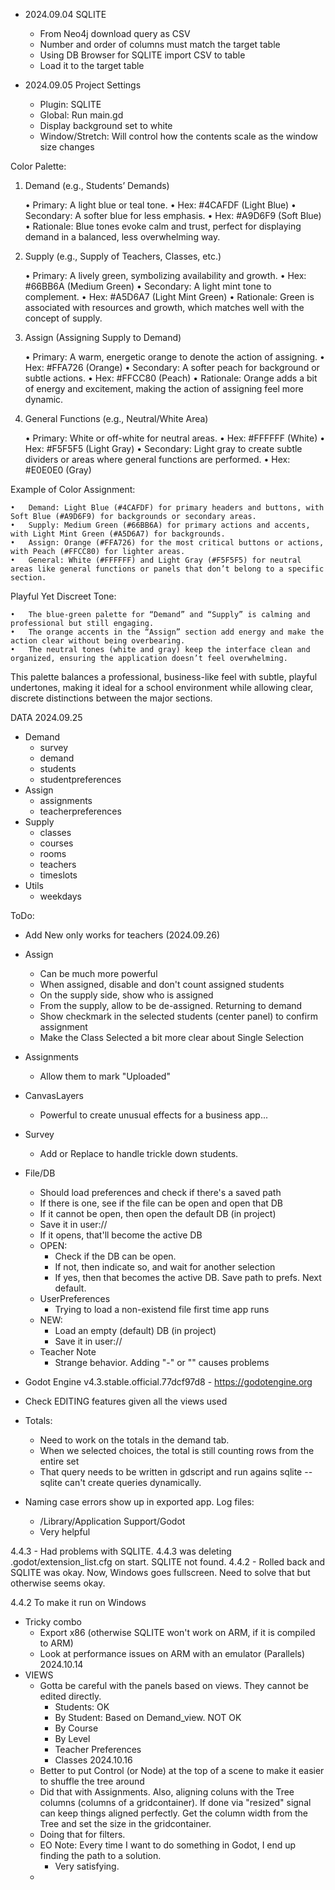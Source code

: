 - 2024.09.04 SQLITE
  - From Neo4j download query as CSV
  - Number and order of columns must match the target table
  - Using DB Browser for SQLITE import CSV to table
  - Load it to the target table

- 2024.09.05 Project Settings
  - Plugin: SQLITE
  - Global: Run main.gd
  - Display background set to white
  - Window/Stretch: Will control how the contents scale as the window size changes


Color Palette:

1. Demand (e.g., Students’ Demands)

	•	Primary: A light blue or teal tone.
	•	Hex: #4CAFDF (Light Blue)
	•	Secondary: A softer blue for less emphasis.
	•	Hex: #A9D6F9 (Soft Blue)
	•	Rationale: Blue tones evoke calm and trust, perfect for displaying demand in a balanced, less overwhelming way.

2. Supply (e.g., Supply of Teachers, Classes, etc.)

	•	Primary: A lively green, symbolizing availability and growth.
	•	Hex: #66BB6A (Medium Green)
	•	Secondary: A light mint tone to complement.
	•	Hex: #A5D6A7 (Light Mint Green)
	•	Rationale: Green is associated with resources and growth, which matches well with the concept of supply.

3. Assign (Assigning Supply to Demand)

	•	Primary: A warm, energetic orange to denote the action of assigning.
	•	Hex: #FFA726 (Orange)
	•	Secondary: A softer peach for background or subtle actions.
	•	Hex: #FFCC80 (Peach)
	•	Rationale: Orange adds a bit of energy and excitement, making the action of assigning feel more dynamic.

4. General Functions (e.g., Neutral/White Area)

	•	Primary: White or off-white for neutral areas.
	•	Hex: #FFFFFF (White)
	•	Hex: #F5F5F5 (Light Gray)
	•	Secondary: Light gray to create subtle dividers or areas where general functions are performed.
	•	Hex: #E0E0E0 (Gray)

Example of Color Assignment:

	•	Demand: Light Blue (#4CAFDF) for primary headers and buttons, with Soft Blue (#A9D6F9) for backgrounds or secondary areas.
	•	Supply: Medium Green (#66BB6A) for primary actions and accents, with Light Mint Green (#A5D6A7) for backgrounds.
	•	Assign: Orange (#FFA726) for the most critical buttons or actions, with Peach (#FFCC80) for lighter areas.
	•	General: White (#FFFFFF) and Light Gray (#F5F5F5) for neutral areas like general functions or panels that don’t belong to a specific section.

Playful Yet Discreet Tone:

	•	The blue-green palette for “Demand” and “Supply” is calming and professional but still engaging.
	•	The orange accents in the “Assign” section add energy and make the action clear without being overbearing.
	•	The neutral tones (white and gray) keep the interface clean and organized, ensuring the application doesn’t feel overwhelming.

This palette balances a professional, business-like feel with subtle, playful undertones, making it ideal for a school environment while allowing clear, discrete distinctions between the major sections.


DATA 2024.09.25
- Demand
  - survey
  - demand
  - students
  - studentpreferences
- Assign
  - assignments	
  - teacherpreferences
- Supply
  - classes
  - courses
  - rooms
  - teachers
  - timeslots
- Utils
  - weekdays


ToDo:
- Add New only works for teachers (2024.09.26)
- Assign
  - Can be much more powerful
  - When assigned, disable and don't count assigned students
  - On the supply side, show who is assigned
  - From the supply, allow to be de-assigned. Returning to demand
  - Show checkmark in the selected students (center panel) to confirm assignment
  - Make the Class Selected a bit more clear about Single Selection
- Assignments
  - Allow them to mark "Uploaded"
- CanvasLayers
  - Powerful to create unusual effects for a business app...
- Survey
  - Add or Replace to handle trickle down students.
- File/DB
  - Should load preferences and check if there's a saved path
  - If there is one, see if the file can be open and open that DB
  - If it cannot be open, then open the default DB (in project)
  - Save it in user://
  - If it opens, that'll become the active DB
  - OPEN:
    - Check if the DB can be open.
    - If not, then indicate so, and wait for another selection
    - If yes, then that becomes the active DB. Save path to prefs. Next default.
  - UserPreferences
    - Trying to load a non-existend file first time app runs
  - NEW: 
    - Load an empty (default) DB (in project)
    - Save it in user://
  - Teacher Note
    - Strange behavior. Adding "-" or "" causes problems
- Godot Engine v4.3.stable.official.77dcf97d8 - https://godotengine.org
- Check EDITING features given all the views used
- Totals:
  - Need to work on the totals in the demand tab.
  - When we selected choices, the total is still counting rows from the entire set
  - That query needs to be written in gdscript and run agains sqlite -- sqlite can't create queries dynamically.


- Naming case errors show up in exported app. Log files:
  - /Library/Application Support/Godot
  - Very helpful

4.4.3 - Had problems with SQLITE. 4.4.3 was deleting .godot/extension_list.cfg on start. SQLITE not found.
4.4.2 - Rolled back and SQLITE was okay. Now, Windows goes fullscreen. Need to solve that but otherwise seems okay.

4.4.2 To make it run on Windows
- Tricky combo
  - Export x86 (otherwise SQLITE won't work on ARM, if it is compiled to ARM)
  - Look at performance issues on ARM with an emulator (Parallels)
2024.10.14
- VIEWS
  - Gotta be careful with the panels based on views. They cannot be edited directly.
    - Students: OK
    - By Student: Based on Demand_view. NOT OK
    - By Course
    - By Level
    - Teacher Preferences
    - Classes 
  2024.10.16
  - Better to put Control (or Node) at the top of a scene to make it easier to shuffle the tree around
  - Did that with Assignments. Also, aligning coluns with the Tree columns (columns of a gridcontainer). If done via "resized" signal can keep things aligned perfectly. Get the column width from the Tree and set the size in the gridcontainer.
  - Doing that for filters.
  - EO Note: Every time I want to do something in Godot, I end up finding the path to a solution. 
      - Very satisfying.
  - 